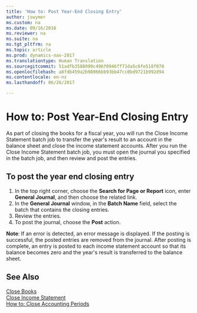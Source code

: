 ```yaml
---
title: 'How to: Post Year-End Closing Entry'
author: jswymer
ms.custom: na
ms.date: 09/16/2016
ms.reviewer: na
ms.suite: na
ms.tgt_pltfrm: na
ms.topic: article
ms.prod: dynamics-nav-2017
ms.translationtype: Human Translation
ms.sourcegitcommit: 51adfb3588099c496f0946ff71da5c6fe518f070
ms.openlocfilehash: a8fdb459a2b98066bb93bb47cc0bd9721b992d94
ms.contentlocale: en-nz
ms.lasthandoff: 06/26/2017

---
```

# <a name="how-to-post-year-end-closing-entry"></a>How to: Post Year-End Closing Entry
As part of closing the books for a fiscal year, you will run the Close Income Statement batch job to transfer the year's result to an account in the balance sheet and close the income statement accounts. After you run the Close Income Statement batch job, you must open the journal you specified in the batch job, and then review and post the entries.

## <a name="to-post-the-year-end-closing-entry"></a>To post the year end closing entry
1. In the top right corner, choose the **Search for Page or Report** icon, enter **General Journal**, and then choose the related link.
2. In the **General Journal** window, in the **Batch Name** field, select the batch that contains the closing entries.
3. Review the entries.
4. To post the journal, choose the **Post** action.

**Note**: If an error is detected, an error message is displayed. If the posting is successful, the posted entries are removed from the journal. After posting is complete, an entry is posted to each income statement account so that its balance becomes zero and the year's result is transferred to the balance sheet.

## <a name="see-also"></a>See Also
[Close Books](year-close-books.md)  
[Close Income Statement](year-close-income-statement.md)  
[How to: Close Accounting Periods](year-close-account-periods.md)  
